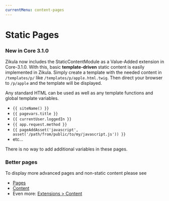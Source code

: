 ```yaml
---
currentMenu: content-pages
---
```

# Static Pages

### New in Core 3.1.0

Zikula now includes the StaticContentModule as a Value-Added extension in Core-3.1.0.
With this, basic **template-driven** static content is easily implemented in Zikula.
Simply create a template with the needed content in `/templates/p/` like `/templates/p/apple.html.twig`.
Then direct your browser to `/p/apple` and the template will be displayed.

Any standard HTML can be used as well as any template functions and global template variables. 

- `{{ siteName() }}`
- `{{ pagevars.title }}`
- `{{ currentUser.loggedIn }}`
- `{{ app.request.method }}`
- `{{ pageAddAsset('javascript', asset('/path/from/public/to/my/javascript.js')) }}`
- etc...

There is no way to add additional variables in these pages.

### Better pages

To display more advanced pages and non-static content please see
 - [Pages](https://github.com/zikula-modules/Pages)
 - [Content](https://github.com/zikula-modules/Content)
 - Even more: [Extensions > Content](../Extensions/Content.md)
